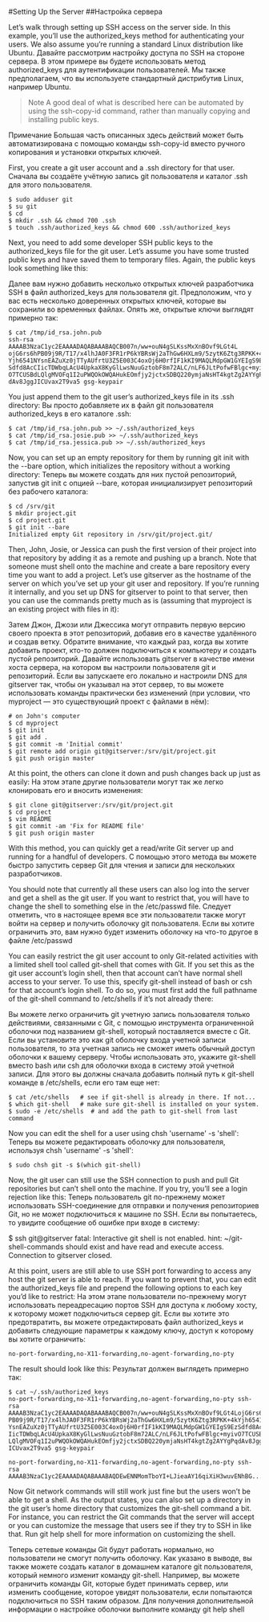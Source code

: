 #Setting Up the Server
##Настройка сервера

Let’s walk through setting up SSH access on the server side. In this example, you’ll use the authorized_keys method for authenticating your users.
We also assume you’re running a standard Linux distribution like Ubuntu.
Давайте рассмотрим настройку доступа по SSH на стороне сервера. В этом примере вы будете использовать метод authorized_keys для аутентификации пользователей.
Мы также предполагаем, что вы используете стандартный дистрибутив Linux, например Ubuntu.

>Note
>A good deal of what is described here can be automated by using the ssh-copy-id command, rather than manually copying and installing public keys.

Примечание
Большая часть описанных здесь действий может быть автоматизирована с помощью команды ssh-copy-id вместо ручного копирования и установки открытых ключей.

First, you create a git user account and a .ssh directory for that user.
Сначала вы создаёте учётную запись git пользователя и каталог .ssh для этого пользователя.

```
$ sudo adduser git
$ su git
$ cd
$ mkdir .ssh && chmod 700 .ssh
$ touch .ssh/authorized_keys && chmod 600 .ssh/authorized_keys
```

Next, you need to add some developer SSH public keys to the authorized_keys file for the git user. 
Let’s assume you have some trusted public keys and have saved them to temporary files. 
Again, the public keys look something like this:

Далее вам нужно добавить несколько открытых ключей разработчика SSH в файл authorized_keys для пользователя git.
Предположим, что у вас есть несколько доверенных открытых ключей, которые вы сохранили во временных файлах. 
Опять же, открытые ключи выглядят примерно так:

```
$ cat /tmp/id_rsa.john.pub
ssh-rsa AAAAB3NzaC1yc2EAAAADAQABAAABAQCB007n/ww+ouN4gSLKssMxXnBOvf9LGt4L
ojG6rs6hPB09j9R/T17/x4lhJA0F3FR1rP6kYBRsWj2aThGw6HXLm9/5zytK6Ztg3RPKK+4k
Yjh6541NYsnEAZuXz0jTTyAUfrtU3Z5E003C4oxOj6H0rfIF1kKI9MAQLMdpGW1GYEIgS9Ez
Sdfd8AcCIicTDWbqLAcU4UpkaX8KyGlLwsNuuGztobF8m72ALC/nLF6JLtPofwFBlgc+myiv
O7TCUSBdLQlgMVOFq1I2uPWQOkOWQAHukEOmfjy2jctxSDBQ220ymjaNsHT4kgtZg2AYYgPq
dAv8JggJICUvax2T9va5 gsg-keypair
```

You just append them to the git user’s authorized_keys file in its .ssh directory:
Вы просто добавляете их в файл git пользователя authorized_keys в его каталоге .ssh:

```
$ cat /tmp/id_rsa.john.pub >> ~/.ssh/authorized_keys
$ cat /tmp/id_rsa.josie.pub >> ~/.ssh/authorized_keys
$ cat /tmp/id_rsa.jessica.pub >> ~/.ssh/authorized_keys
```

Now, you can set up an empty repository for them by running git init with the --bare option, which initializes the repository without a working directory:
Теперь вы можете создать для них пустой репозиторий, запустив git init с опцией --bare, которая инициализирует репозиторий без рабочего каталога:

```
$ cd /srv/git
$ mkdir project.git
$ cd project.git
$ git init --bare
Initialized empty Git repository in /srv/git/project.git/
```

Then, John, Josie, or Jessica can push the first version of their project into that repository by adding it as a remote and pushing up a branch.
Note that someone must shell onto the machine and create a bare repository every time you want to add a project. 
Let’s use gitserver as the hostname of the server on which you’ve set up your git user and repository.
If you’re running it internally, and you set up DNS for gitserver to point to that server, 
then you can use the commands pretty much as is (assuming that myproject is an existing project with files in it):

Затем Джон, Джози или Джессика могут отправить первую версию своего проекта в этот репозиторий, добавив его в качестве удалённого и создав ветку. 
Обратите внимание, что каждый раз, когда вы хотите добавить проект, кто-то должен подключиться к компьютеру и создать пустой репозиторий. 
Давайте использовать gitserver в качестве имени хоста сервера, на котором вы настроили пользователя git и репозиторий. 
Если вы запускаете его локально и настроили DNS для gitserver так, чтобы он указывал на этот сервер, 
то вы можете использовать команды практически без изменений (при условии, что myproject — это существующий проект с файлами в нём):

```
# on John's computer
$ cd myproject
$ git init
$ git add .
$ git commit -m 'Initial commit'
$ git remote add origin git@gitserver:/srv/git/project.git
$ git push origin master
```

At this point, the others can clone it down and push changes back up just as easily:
На этом этапе другие пользователи могут так же легко клонировать его и вносить изменения:

```
$ git clone git@gitserver:/srv/git/project.git
$ cd project
$ vim README
$ git commit -am 'Fix for README file'
$ git push origin master
```

With this method, you can quickly get a read/write Git server up and running for a handful of developers.
С помощью этого метода вы можете быстро запустить сервер Git для чтения и записи для нескольких разработчиков.

You should note that currently all these users can also log into the server and get a shell as the git user.
If you want to restrict that, you will have to change the shell to something else in the /etc/passwd file.
Следует отметить, что в настоящее время все эти пользователи также могут войти на сервер и получить оболочку git пользователя. 
Если вы хотите ограничить это, вам нужно будет изменить оболочку на что-то другое в файле /etc/passwd

You can easily restrict the git user account to only Git-related activities with a limited shell tool called git-shell that comes with Git.
If you set this as the git user account’s login shell, then that account can’t have normal shell access to your server.
To use this, specify git-shell instead of bash or csh for that account’s login shell. 
To do so, you must first add the full pathname of the git-shell command to /etc/shells if it’s not already there:

Вы можете легко ограничить git учетную запись пользователя только действиями, связанными с Git, 
с помощью инструмента ограниченной оболочки под названием git-shell, который поставляется вместе с Git. 
Если вы установите это как git оболочку входа учетной записи пользователя, то эта учетная запись не сможет иметь обычный доступ оболочки к вашему серверу. 
Чтобы использовать это, укажите git-shell вместо bash или csh для оболочки входа в систему этой учетной записи. 
Для этого вы должны сначала добавить полный путь к git-shell команде в /etc/shells, если его там еще нет:

```
$ cat /etc/shells   # see if git-shell is already in there. If not...
$ which git-shell   # make sure git-shell is installed on your system.
$ sudo -e /etc/shells  # and add the path to git-shell from last command
```

Now you can edit the shell for a user using chsh 'username' -s 'shell':
Теперь вы можете редактировать оболочку для пользователя, используя chsh 'username' -s 'shell':

```
$ sudo chsh git -s $(which git-shell)

```

Now, the git user can still use the SSH connection to push and pull Git repositories but can’t shell onto the machine.
If you try, you’ll see a login rejection like this:
Теперь пользователь git по-прежнему может использовать SSH-соединение для отправки и получения репозиториев Git, но не может подключиться к машине по SSH. 
Если вы попытаетесь, то увидите сообщение об ошибке при входе в систему:

$ ssh git@gitserver
fatal: Interactive git shell is not enabled.
hint: ~/git-shell-commands should exist and have read and execute access.
Connection to gitserver closed.

At this point, users are still able to use SSH port forwarding to access any host the git server is able to reach. If you want to prevent that, you can edit the authorized_keys file and prepend the following options to each key you’d like to restrict:
На этом этапе пользователи по-прежнему могут использовать переадресацию портов SSH для доступа к любому хосту, к которому может подключиться сервер git. 
Если вы хотите это предотвратить, вы можете отредактировать файл authorized_keys и добавить следующие параметры к каждому ключу, 
доступ к которому вы хотите ограничить:

```
no-port-forwarding,no-X11-forwarding,no-agent-forwarding,no-pty
```

The result should look like this:
Результат должен выглядеть примерно так:

```
$ cat ~/.ssh/authorized_keys
no-port-forwarding,no-X11-forwarding,no-agent-forwarding,no-pty ssh-rsa
AAAAB3NzaC1yc2EAAAADAQABAAABAQCB007n/ww+ouN4gSLKssMxXnBOvf9LGt4LojG6rs6h
PB09j9R/T17/x4lhJA0F3FR1rP6kYBRsWj2aThGw6HXLm9/5zytK6Ztg3RPKK+4kYjh6541N
YsnEAZuXz0jTTyAUfrtU3Z5E003C4oxOj6H0rfIF1kKI9MAQLMdpGW1GYEIgS9EzSdfd8AcC
IicTDWbqLAcU4UpkaX8KyGlLwsNuuGztobF8m72ALC/nLF6JLtPofwFBlgc+myivO7TCUSBd
LQlgMVOFq1I2uPWQOkOWQAHukEOmfjy2jctxSDBQ220ymjaNsHT4kgtZg2AYYgPqdAv8JggJ
ICUvax2T9va5 gsg-keypair

no-port-forwarding,no-X11-forwarding,no-agent-forwarding,no-pty ssh-rsa
AAAAB3NzaC1yc2EAAAADAQABAAABAQDEwENNMomTboYI+LJieaAY16qiXiH3wuvENhBG...
```

Now Git network commands will still work just fine but the users won’t be able to get a shell.
As the output states, you can also set up a directory in the git user’s home directory that customizes the git-shell command a bit. 
For instance, you can restrict the Git commands that the server will accept or you can customize the message that users see if they try to SSH in like that. 
Run git help shell for more information on customizing the shell.

Теперь сетевые команды Git будут работать нормально, но пользователи не смогут получить оболочку. 
Как указано в выводе, вы также можете создать каталог в домашнем каталоге git пользователя, который немного изменит команду git-shell.
Например, вы можете ограничить команды Git, которые будет принимать сервер, или изменить сообщение, которое увидят пользователи, 
если попытаются подключиться по SSH таким образом.
Для получения дополнительной информации о настройке оболочки выполните команду git help shell
